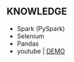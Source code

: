 ## KNOWLEDGE
- Spark (PySpark)
- Selenium
- Pandas
- youtube | [DEMO](https://youtu.be/ZVaeB0jlmHE)
